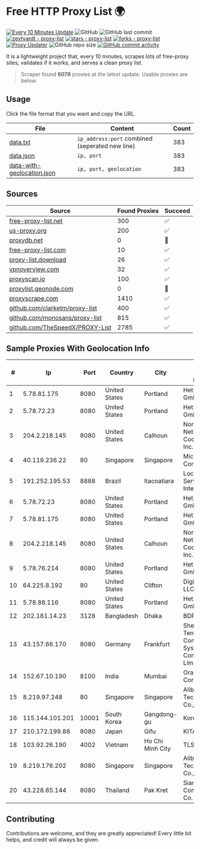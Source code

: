 
# Free HTTP Proxy List 🌍

[![Every 10 Minutes Update](https://github.com/mertguvencli/http-proxy-list/actions/workflows/main.yml/badge.svg?branch=main)](https://github.com/mertguvencli/http-proxy-list/actions/workflows/main.yml)
![GitHub](https://img.shields.io/github/license/mertguvencli/http-proxy-list)
![GitHub last commit](https://img.shields.io/github/last-commit/mertguvencli/http-proxy-list)
[![zevtyardt - proxy-list](https://img.shields.io/static/v1?label=zevtyardt&message=proxy-list&color=blue&logo=github)](https://github.com/zevtyardt/proxy-list "Go to GitHub repo")
[![stars - proxy-list](https://img.shields.io/github/stars/zevtyardt/proxy-list?style=social)](https://github.com/zevtyardt/proxy-list)
[![forks - proxy-list](https://img.shields.io/github/forks/zevtyardt/proxy-list?style=social)](https://github.com/zevtyardt/proxy-list)
[![Proxy Updater](https://github.com/zevtyardt/proxy-list/workflows/Proxy%20Updater/badge.svg)](https://github.com/zevtyardt/proxy-list/actions?query=workflow:"Proxy+Updater")
![GitHub repo size](https://img.shields.io/github/repo-size/zevtyardt/proxy-list)
[![GitHub commit activity](https://img.shields.io/github/commit-activity/m/zevtyardt/proxy-list?logo=commits)](https://github.com/zevtyardt/proxy-list/commits/main)

It is a lightweight project that, every 10 minutes, scrapes lots of free-proxy sites, validates if it works, and serves a clean proxy list.

> Scraper found **6078** proxies at the latest update. Usable proxies are below.

## Usage

Click the file format that you want and copy the URL.

|File|Content|Count|
|----|-------|-----|
|[data.txt](https://raw.githubusercontent.com/mertguvencli/http-proxy-list/main/proxy-list/data.txt)|`ip_address:port` combined (seperated new line)|383|
|[data.json](https://raw.githubusercontent.com/mertguvencli/http-proxy-list/main/proxy-list/data.json)|`ip, port`|383|
|[data-with-geolocation.json](https://raw.githubusercontent.com/mertguvencli/http-proxy-list/main/proxy-list/data-with-geolocation.json)|`ip, port, geolocation`|383|

## Sources

|Source|Found Proxies|Succeed|
|------|-------------|-------|
|[free-proxy-list.net](https://free-proxy-list.net)|300|✅|
|[us-proxy.org](https://www.us-proxy.org)|200|✅|
|[proxydb.net](http://proxydb.net)|0|🚫|
|[free-proxy-list.com](https://free-proxy-list.com/?page=&port=&type%5B%5D=http&type%5B%5D=https&up_time=0&search=Search)|10|✅|
|[proxy-list.download](https://www.proxy-list.download/HTTP)|26|✅|
|[vpnoverview.com](https://vpnoverview.com/privacy/anonymous-browsing/free-proxy-servers)|32|✅|
|[proxyscan.io](https://www.proxyscan.io)|100|✅|
|[proxylist.geonode.com](https://proxylist.geonode.com/api/proxy-list?limit=300&page=1&sort_by=lastChecked&sort_type=desc&protocols=http,https)|0|🚫|
|[proxyscrape.com](https://api.proxyscrape.com/v2/?request=displayproxies&protocol=http&timeout=10000&country=all&ssl=all&anonymity=all)|1410|✅|
|[github.com/clarketm/proxy-list](https://raw.githubusercontent.com/clarketm/proxy-list/master/proxy-list-raw.txt)|400|✅|
|[github.com/monosans/proxy-list](https://raw.githubusercontent.com/monosans/proxy-list/main/proxies/http.txt)|815|✅|
|[github.com/TheSpeedX/PROXY-List](https://raw.githubusercontent.com/TheSpeedX/PROXY-List/master/http.txt)|2785|✅|


## Sample Proxies With Geolocation Info

|#|Ip|Port|Country|City|Internet Service Provider|
|-|--|----|-------|----|-------------------------|
|1|5.78.81.175|8080|United States|Portland|Hetzner Online GmbH|
|2|5.78.72.23|8080|United States|Portland|Hetzner Online GmbH|
|3|204.2.218.145|8080|United States|Calhoun|North Georgia Network Cooperative, Inc.|
|4|40.119.236.22|80|Singapore|Singapore|Microsoft Corporation|
|5|191.252.195.53|8888|Brazil|Itacoatiara|Locaweb Serviços de Internet S/A|
|6|5.78.72.23|8080|United States|Portland|Hetzner Online GmbH|
|7|5.78.81.175|8080|United States|Portland|Hetzner Online GmbH|
|8|204.2.218.145|8080|United States|Calhoun|North Georgia Network Cooperative, Inc.|
|9|5.78.76.214|8080|United States|Portland|Hetzner Online GmbH|
|10|64.225.8.192|80|United States|Clifton|DigitalOcean, LLC|
|11|5.78.88.116|8080|United States|Portland|Hetzner Online GmbH|
|12|202.181.14.23|3128|Bangladesh|Dhaka|BDPEER|
|13|43.157.66.170|8080|Germany|Frankfurt|Shenzhen Tencent Computer Systems Company Limited|
|14|152.67.10.190|8100|India|Mumbai|Oracle Corporation|
|15|8.219.97.248|80|Singapore|Singapore|Alibaba (US) Technology Co., Ltd.|
|16|115.144.101.201|10001|South Korea|Gangdong-gu|Korea Telecom|
|17|210.172.199.88|8080|Japan|Gifu|KITAGATA|
|18|103.92.26.190|4002|Vietnam|Ho Chi Minh City|TLSOFT|
|19|8.219.176.202|8080|Singapore|Singapore|Alibaba (US) Technology Co., Ltd.|
|20|43.228.85.144|8080|Thailand|Pak Kret|Siamdata Communication Co.|



## Contributing

Contributions are welcome, and they are greatly appreciated! Every
little bit helps, and credit will always be given.

